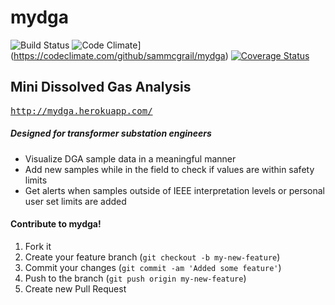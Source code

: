 # mydga

![Build Status](https://codeship.com/projects/f605bae0-0bc1-0133-44fb-0eb8b651a0f7/status?branch=master)
![Code Climate](https://codeclimate.com/github/sammcgrail/mydga/badges/gpa.svg)](https://codeclimate.com/github/sammcgrail/mydga)
[![Coverage Status](https://coveralls.io/repos/sammcgrail/gemhunter/badge.svg)](https://coveralls.io/r/sammcgrail/gemhunter)

## Mini Dissolved Gas Analysis

<tt>http://mydga.herokuapp.com/</tt>

##### Designed for transformer substation engineers

- Visualize DGA sample data in a meaningful manner
- Add new samples while in the field to check if values are within safety limits
- Get alerts when samples outside of IEEE interpretation levels or personal user set limits are added

#### Contribute to mydga!
1. Fork it
2. Create your feature branch (`git checkout -b my-new-feature`)
3. Commit your changes (`git commit -am 'Added some feature'`)
4. Push to the branch (`git push origin my-new-feature`)
5. Create new Pull Request
